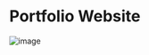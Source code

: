# Portfolio Website
![image](https://user-images.githubusercontent.com/78743757/148945926-51ab3080-53a1-4374-8790-3c579bc01bda.png)
